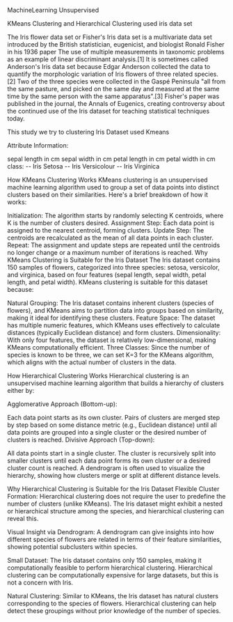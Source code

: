 MachineLearning Unsupervised 


KMeans Clustering and Hierarchical Clustering used iris data set

The Iris flower data set or Fisher's Iris data set is a multivariate data set introduced by the British statistician, eugenicist, and biologist Ronald Fisher in his 1936 paper The use of multiple measurements in taxonomic problems as an example of linear discriminant analysis.[1] It is sometimes called Anderson's Iris data set because Edgar Anderson collected the data to quantify the morphologic variation of Iris flowers of three related species.[2] Two of the three species were collected in the Gaspé Peninsula "all from the same pasture, and picked on the same day and measured at the same time by the same person with the same apparatus".[3] Fisher's paper was published in the journal, the Annals of Eugenics, creating controversy about the continued use of the Iris dataset for teaching statistical techniques today.

This study we try to clustering Iris Dataset used Kmeans

Attribute Information:

sepal length in cm sepal width in cm petal length in cm petal width in cm class: -- Iris Setosa -- Iris Versicolour -- Iris Virginica

How KMeans Clustering Works KMeans clustering is an unsupervised machine learning algorithm used to group a set of data points into distinct clusters based on their similarities. Here's a brief breakdown of how it works:

Initialization: The algorithm starts by randomly selecting K centroids, where K is the number of clusters desired. Assignment Step: Each data point is assigned to the nearest centroid, forming clusters. Update Step: The centroids are recalculated as the mean of all data points in each cluster. Repeat: The assignment and update steps are repeated until the centroids no longer change or a maximum number of iterations is reached. Why KMeans Clustering is Suitable for the Iris Dataset The Iris dataset contains 150 samples of flowers, categorized into three species: setosa, versicolor, and virginica, based on four features (sepal length, sepal width, petal length, and petal width). KMeans clustering is suitable for this dataset because:

Natural Grouping: The Iris dataset contains inherent clusters (species of flowers), and KMeans aims to partition data into groups based on similarity, making it ideal for identifying these clusters. Feature Space: The dataset has multiple numeric features, which KMeans uses effectively to calculate distances (typically Euclidean distance) and form clusters. Dimensionality: With only four features, the dataset is relatively low-dimensional, making KMeans computationally efficient. Three Classes: Since the number of species is known to be three, we can set K=3 for the KMeans algorithm, which aligns with the actual number of clusters in the data.

How Hierarchical Clustering Works Hierarchical clustering is an unsupervised machine learning algorithm that builds a hierarchy of clusters either by:

Agglomerative Approach (Bottom-up):

Each data point starts as its own cluster. Pairs of clusters are merged step by step based on some distance metric (e.g., Euclidean distance) until all data points are grouped into a single cluster or the desired number of clusters is reached. Divisive Approach (Top-down):

All data points start in a single cluster. The cluster is recursively split into smaller clusters until each data point forms its own cluster or a desired cluster count is reached. A dendrogram is often used to visualize the hierarchy, showing how clusters merge or split at different distance levels.

Why Hierarchical Clustering is Suitable for the Iris Dataset Flexible Cluster Formation: Hierarchical clustering does not require the user to predefine the number of clusters (unlike KMeans). The Iris dataset might exhibit a nested or hierarchical structure among the species, and hierarchical clustering can reveal this.

Visual Insight via Dendrogram: A dendrogram can give insights into how different species of flowers are related in terms of their feature similarities, showing potential subclusters within species.

Small Dataset: The Iris dataset contains only 150 samples, making it computationally feasible to perform hierarchical clustering. Hierarchical clustering can be computationally expensive for large datasets, but this is not a concern with Iris.

Natural Clustering: Similar to KMeans, the Iris dataset has natural clusters corresponding to the species of flowers. Hierarchical clustering can help detect these groupings without prior knowledge of the number of species.
